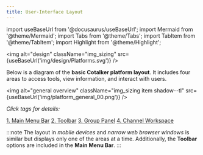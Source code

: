 ```yaml
---
title: User-Interface Layout
---
```

import useBaseUrl from '@docusaurus/useBaseUrl'; 
import Mermaid from '@theme/Mermaid';
import Tabs from '@theme/Tabs';
import TabItem from '@theme/TabItem';
import Highlight from '@theme/Highlight';

<img alt="design" className="img_sizing" src={useBaseUrl('img/design/Platforms.svg')} />


<div className="alert alert--secondary">

Below is a diagram of the **basic Cotalker platform layout**. It includes four areas to access tools, view information, and interact with users.

<img alt="general overview" className="img_sizing item shadow--tl" src={useBaseUrl('img/platform_general_00.png')} />


<div className="text-center align-padding-center">

_Click tags for details:_

[<span className="badge badge--danger">1. Main Menu Bar</span>](/docs/documentation/client/main_menu)
[<span className="badge badge--success">2. Toolbar</span>](/docs/documentation/client/tool_bar)
[<span className="badge badge--warning">3. Group Panel</span>](/docs/documentation/client/groups)
[<span className="badge badge--info">4. Channel Workspace</span>](/docs/documentation/client/channels)

</div>

:::note
The layout in _mobile devices_ and _narrow web browser windows_ is similar but displays only one of the areas at a time. Additionally, the **Toolbar** options are included in the **Main Menu Bar**.
:::


</div>
<br/>


